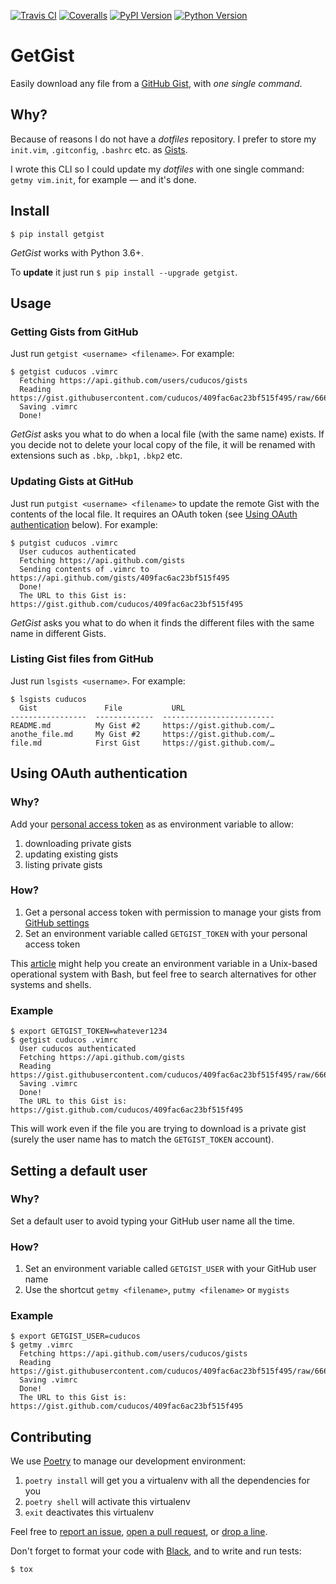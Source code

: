 [![Travis CI](https://img.shields.io/travis/cuducos/getgist.svg?style=flat)](https://travis-ci.org/cuducos/getgist) [![Coveralls](https://img.shields.io/coveralls/cuducos/getgist.svg?style=flat)](https://coveralls.io/github/cuducos/getgist) [![PyPI Version](https://img.shields.io/pypi/v/getgist.svg?style=flat)](https://pypi.python.org/pypi/getgist) [![Python Version](https://img.shields.io/pypi/pyversions/getgist.svg?style=flat)](https://pypi.python.org/pypi/getgist)

# GetGist

Easily download any file from a [GitHub Gist](http://gist.github.com), with _one single command_.

## Why?

Because of reasons I do not have a *dotfiles* repository. I prefer to store my `init.vim`, `.gitconfig`, `.bashrc` etc. as [Gists](http://gist.github.com/).

I wrote this CLI so I could update my *dotfiles* with one single command: `getmy vim.init`, for example — and it's done.

## Install

```console
$ pip install getgist
```

_GetGist_ works with Python 3.6+.

To **update** it just run `$ pip install --upgrade getgist`.

## Usage

### Getting Gists from GitHub

Just run `getgist <username> <filename>`. For example:

```console
$ getgist cuducos .vimrc
  Fetching https://api.github.com/users/cuducos/gists
  Reading https://gist.githubusercontent.com/cuducos/409fac6ac23bf515f495/raw/666d7d01a0058e4fd898ff752db66160f10a60bb/.vimrc
  Saving .vimrc
  Done!
```

_GetGist_ asks you what to do when a local file (with the same name) exists. If you decide not to delete your local copy of the file, it will be renamed with extensions such as `.bkp`, `.bkp1`, `.bkp2` etc.

### Updating Gists at GitHub

Just run `putgist <username> <filename>` to update the remote Gist with the contents of the local file. It requires an OAuth token (see [Using OAuth authentication](#using-oauth-authentication) below). For example:

```console
$ putgist cuducos .vimrc
  User cuducos authenticated
  Fetching https://api.github.com/gists
  Sending contents of .vimrc to https://api.github.com/gists/409fac6ac23bf515f495
  Done!
  The URL to this Gist is: https://gist.github.com/cuducos/409fac6ac23bf515f495
```

_GetGist_ asks you what to do when it finds the different files with the same name in different Gists.

### Listing Gist files from GitHub

Just run `lsgists <username>`. For example:

```console
$ lsgists cuducos
  Gist               File           URL
-----------------  -------------  -------------------------
README.md          My Gist #2     https://gist.github.com/…
anothe_file.md     My Gist #2     https://gist.github.com/…
file.md            First Gist     https://gist.github.com/…
```

## Using OAuth authentication

### Why?

Add your [personal access token](https://github.com/settings/tokens) as as environment variable to allow:

1. downloading private gists
2. updating existing gists
3. listing private gists

### How?

1. Get a personal access token with permission to manage your gists from [GitHub settings](https://github.com/settings/tokens)
2. Set an environment variable called `GETGIST_TOKEN` with your personal access token

This [article](https://www.serverlab.ca/tutorials/linux/administration-linux/how-to-set-environment-variables-in-linux/) might help you create an environment variable in a Unix-based operational system with Bash, but feel free to search alternatives for other systems and shells.

### Example

```console
$ export GETGIST_TOKEN=whatever1234
$ getgist cuducos .vimrc
  User cuducos authenticated
  Fetching https://api.github.com/gists
  Reading https://gist.githubusercontent.com/cuducos/409fac6ac23bf515f495/raw/666d7d01a0058e4fd898ff752db66160f10a60bb/.vimrc
  Saving .vimrc
  Done!
  The URL to this Gist is: https://gist.github.com/cuducos/409fac6ac23bf515f495
```

This will work even if the file you are trying to download is a private gist (surely the user name has to match the `GETGIST_TOKEN` account).

## Setting a default user

### Why?

Set a default user to avoid typing your GitHub user name all the time.

### How?

1. Set an environment variable called `GETGIST_USER` with your GitHub user name
2. Use the shortcut `getmy <filename>`, `putmy <filename>` or `mygists`

### Example

```console
$ export GETGIST_USER=cuducos
$ getmy .vimrc
  Fetching https://api.github.com/users/cuducos/gists
  Reading https://gist.githubusercontent.com/cuducos/409fac6ac23bf515f495/raw/666d7d01a0058e4fd898ff752db66160f10a60bb/.vimrc
  Saving .vimrc
  Done!
  The URL to this Gist is: https://gist.github.com/cuducos/409fac6ac23bf515f495
```

## Contributing

We use [Poetry](https://python-poetry.org) to manage our development environment:

1. `poetry install` will get you a virtualenv with all the dependencies for you
1. `poetry shell` will activate this virtualenv
1. `exit` deactivates this virtualenv

Feel free to [report an issue](http://github.com/cuducos/getgist/issues), [open a pull request](http://github.com/cuducos/getgist/pulls), or [drop a line](http://twitter.com/cuducos).

Don't forget to format your code with [Black](https://github.com/ambv/black), and to write and run tests:

```console
$ tox
```